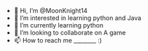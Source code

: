- 👋 Hi, I’m @MoonKnight14
- 👀 I’m interested in learning python and Java
- 🌱 I’m currently learning python
- 💞️ I’m looking to collaborate on A game 
- 📫 How to reach me ________ :)

<!---
MoonKnight14/MoonKnight14 is a ✨ special ✨ repository because its `README.md` (this file) appears on your GitHub profile.
You can click the Preview link to take a look at your changes.
--->

